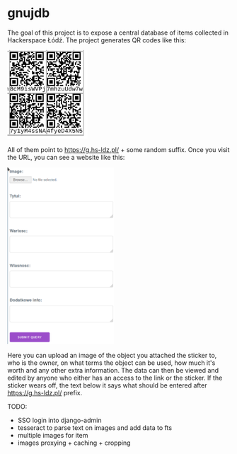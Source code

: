 # gnujdb

The goal of this project is to expose a central database of items collected in
Hackerspace Łódź. The project generates QR codes like this:

<img src="https://raw.githubusercontent.com/hakierspejs/gnujdb/master/example_qrcodes.png" height="200">

All of them point to https://g.hs-ldz.pl/ + some random suffix. Once you visit
the URL, you can see a website like this:

<img src="https://raw.githubusercontent.com/hakierspejs/gnujdb/master/example_form.png" height="400">

Here you can upload an image of the object you attached the sticker to, who
is the owner, on what terms the object can be used, how much it's worth and
any other extra information. The data can then be viewed and edited by anyone
who either has an access to the link or the sticker. If the sticker wears off,
the text below it says what should be entered after https://g.hs-ldz.pl/
prefix.

TODO: 
 - SSO login into django-admin
 - tesseract to parse text on images and add data to fts 
 - multiple images for item
 - images proxying + caching + cropping


